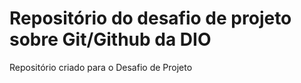 # Repositório do desafio de projeto sobre Git/Github da DIO
Repositório criado para o Desafio de Projeto
